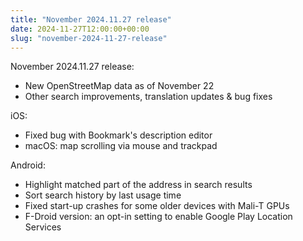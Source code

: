 ```yaml
---
title: "November 2024.11.27 release"
date: 2024-11-27T12:00:00+00:00
slug: "november-2024-11-27-release"
---
```


November 2024.11.27 release:

- New OpenStreetMap data as of November 22
- Other search improvements, translation updates & bug fixes

iOS:
- Fixed bug with Bookmark's description editor
- macOS: map scrolling via mouse and trackpad

Android:
- Highlight matched part of the address in search results
- Sort search history by last usage time
- Fixed start-up crashes for some older devices with Mali-T GPUs
- F-Droid version: an opt-in setting to enable Google Play Location Services
